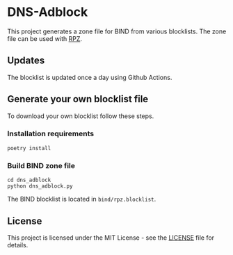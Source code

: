 # DNS-Adblock
This project generates a zone file for BIND from various blocklists.  The zone file can be used with [RPZ](https://en.wikipedia.org/wiki/Response_policy_zone).

## Updates
The blocklist is updated once a day using Github Actions.

## Generate your own blocklist file
To download your own blocklist follow these steps.

### Installation requirements
```
poetry install
```

### Build BIND zone file
```
cd dns_adblock
python dns_adblock.py
```

The BIND blocklist is located in `bind/rpz.blocklist`.

## License
This project is licensed under the MIT License - see the [LICENSE](LICENSE) file for details.
